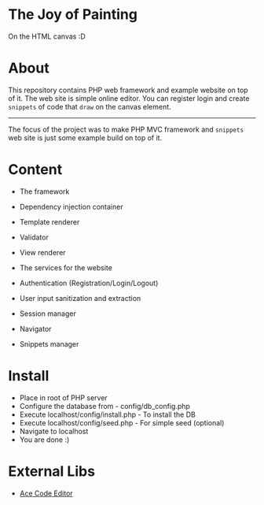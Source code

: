 # The Joy of Painting
On the HTML canvas :D

# About
This repository contains PHP web framework and example website on top of it.
The web site is simple online editor. You can register login and create `snippets` of code that 
`draw` on the canvas element.

---

The focus of the project was to make PHP MVC framework and `snippets` web site is just some
example build on top of it.

# Content
 - The framework
  - Dependency injection container
  - Template renderer
  - Validator
  - View renderer

 - The services for the website
  - Authentication (Registration/Login/Logout)
  - User input sanitization and extraction
  - Session manager
  - Navigator
  - Snippets manager

# Install
 - Place in root of PHP server
 - Configure the database from - config/db_config.php
 - Execute localhost/config/install.php - To install the DB
 - Execute localhost/config/seed.php - For simple seed (optional)
 - Navigate to localhost
 - You are done :)

# External Libs
 - [Ace Code Editor](https://ace.c9.io/)
